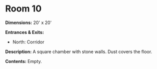 # Room 10

**Dimensions:** 20' x 20'

**Entrances & Exits:**
- North: Corridor

**Description:**
A square chamber with stone walls. Dust covers the floor.

**Contents:**
Empty.